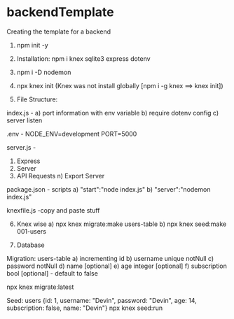 # backendTemplate
Creating the template for a backend

1) npm init -y

2) Installation: npm i knex sqlite3 express dotenv
3) npm i -D nodemon

4) npx knex init (Knex was not install globally [npm i -g knex ==> knex init])

5) File Structure:

index.js - 
a) port information with env variable
b) require dotenv config
c) server listen

.env - NODE_ENV=development PORT=5000

server.js - 
1) Express
2) Server
3) API Requests
n) Export Server

package.json - scripts
a) "start":"node index.js"
b) "server":"nodemon index.js"

knexfile.js
-copy and paste stuff

6) Knex wise
a) npx knex migrate:make users-table
b) npx knex seed:make 001-users

7) Database

Migration: users-table
a) incrementing id 
b) username unique notNull
c) password notNull
d) name [optional]
e) age integer [optional]
f) subscription bool [optional] - default to false

npx knex migrate:latest

Seed: users
{id: 1, username: "Devin", password: "Devin", age: 14, subscription: false, name: "Devin"}
npx knex seed:run